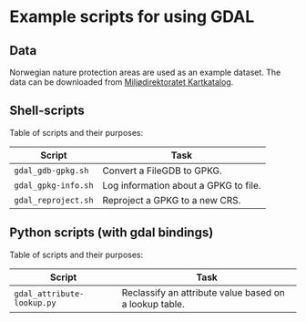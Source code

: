 # Example scripts for using GDAL

## Data
Norwegian nature protection areas are used as an example dataset. The data
can be downloaded from
[Miljødirektoratet Kartkatalog](https://kartkatalog.miljodirektoratet.no/Dataset/Details/0).

## Shell-scripts

Table of scripts and their purposes:

| Script | Task |
| ------ | ---- |
| `gdal_gdb-gpkg.sh` | Convert a FileGDB to GPKG. |
| `gdal_gpkg-info.sh` | Log information about a GPKG to file. |
| `gdal_reproject.sh` | Reproject a GPKG to a new CRS. |

## Python scripts (with gdal bindings)

Table of scripts and their purposes:

| Script | Task |
| ------ | ---- |
| `gdal_attribute-lookup.py` | Reclassify an attribute value based on a lookup table. |
